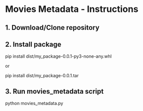 # Movies Metadata - Instructions

## 1. Download/Clone repository

## 2. Install package

pip install dist/my_package-0.0.1-py3-none-any.whl

or 

pip install dist/my_package-0.0.1.tar

## 3. Run movies_metadata script

python movies_metadata.py


